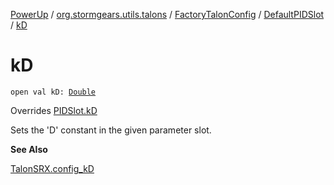 [PowerUp](../../../index.md) / [org.stormgears.utils.talons](../../index.md) / [FactoryTalonConfig](../index.md) / [DefaultPIDSlot](index.md) / [kD](./k-d.md)

# kD

`open val kD: `[`Double`](https://kotlinlang.org/api/latest/jvm/stdlib/kotlin/-double/index.html)

Overrides [PIDSlot.kD](../../-p-i-d-slot/k-d.md)

Sets the 'D' constant in the given parameter slot.

**See Also**

[TalonSRX.config_kD](#)


